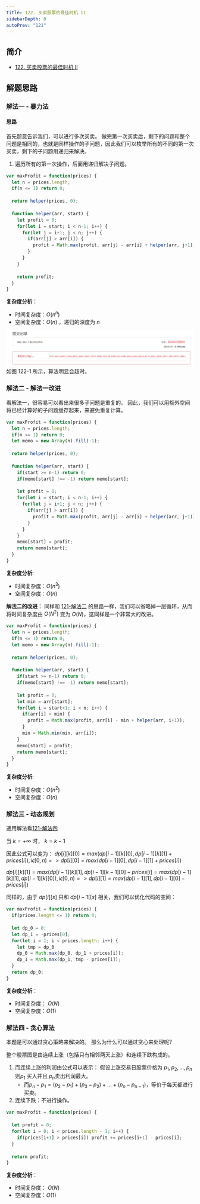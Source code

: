 ```yaml
---
title: 122. 买卖股票的最佳时机 II
sidebarDepth: 0
autoPrev: "121"
---
```

 
## 简介
- [122. 买卖股票的最佳时机 II](https://leetcode-cn.com/problems/best-time-to-buy-and-sell-stock-ii/)

## 解题思路
### 解法一 - 暴力法
#### 思路
首先题意告诉我们，可以进行多次买卖。
做完第一次买卖后，剩下的问题和整个问题是相同的，也就是同样操作的子问题，因此我们可以枚举所有的不同的第一次买卖，剩下的子问题用递归来解决。
1. 遍历所有的第一次操作，后面用递归解决子问题。



```javascript
var maxProfit = function(prices) {
  let n = prices.length;
  if(n <= 1) return 0;

  return helper(prices, 0);

  function helper(arr, start) {
    let profit = 0;
    for(let i = start; i < n-1; i++) {
      for(let j = i+1; j < n; j++) {
        if(arr[j] > arr[i]) {
          profit = Math.max(profit, arr[j] - arr[i] + helper(arr, j+1));
        }
      }
    }

    return profit;
  }
}
```
**复杂度分析**：
- 时间复杂度：$O(n^n)$
- 空间复杂度：$O(n)$ ，递归的深度为 $n$

![122-1](./images/122-1.png)
如图 122-1 所示，算法明显会超时。

### 解法二 - 解法一改进
看解法一，很容易可以看出来很多子问题是重复的。
因此，我们可以用额外空间将已经计算好的子问题缓存起来，来避免重复计算。
```javascript
var maxProfit = function(prices) {
  let n = prices.length;
  if(n <= 1) return 0;
  let memo = new Array(n).fill(-1);

  return helper(prices, 0);

  function helper(arr, start) {
    if(start >= n-1) return 0;
    if(memo[start] !== -1) return memo[start];

    let profit = 0;
    for(let i = start; i < n-1; i++) {
      for(let j = i+1; j < n; j++) {
        if(arr[j] > arr[i]) {
          profit = Math.max(profit, arr[j] - arr[i] + helper(arr, j+1));
        }
      }
    }
    memo[start] = profit;
    return memo[start];
  }
}
```

**复杂度分析**:
- 时间复杂度：$O(n^3)$
- 空间复杂度：$O(n)$

**解法二的改进**：
同样和 [121-解法二](121.md) 的思路一样，我们可以省略掉一层循环，从而将时间复杂度由 $O(N^2)$ 变为 $O(N)$，这同样是一个非常大的改进。
```javascript
var maxProfit = function(prices) {
  let n = prices.length;
  if(n <= 1) return 0;
  let memo = new Array(n).fill(-1);

  return helper(prices, 0);

  function helper(arr, start) {
    if(start >= n-1) return 0;
    if(memo[start] !== -1) return memo[start];

    let profit = 0;
    let min = arr[start];
    for(let i = start+1; i < n; i++) {
      if(arr[i] > min) {
        profit = Math.max(profit, arr[i] - min + helper(arr, i+1));
      }
      min = Math.min(min, arr[i]);
    }
    memo[start] = profit;
    return memo[start];
  }
}
```
**复杂度分析**:
- 时间复杂度：$O(n^2)$
- 空间复杂度：$O(n)$

### 解法三 - 动态规划
通用解法看[121-解法四](121.md)

当 $k = +\infty$ 时， $k = k - 1$

因此公式可以变为：
$dp[i][k][0] = max(dp[i-1][k][0], dp[i-1][k][1] + prices[i]), i \epsilon [0,n) => dp[i][0] = max(dp[i-1][0], dp[i-1][1] + prices[i])$

$dp[i][k][1] = max(dp[i-1][k][1], dp[i-1][k-1][0] - prices[i] = max(dp[i-1][k][1], dp[i-1][k][0]), i \epsilon [0,n) => dp[i][1] = max(dp[i-1][1], dp[i-1][0] - prices[i])$

同样的，由于 $dp[i][s]$ 只和 $dp[i-1[[s]$ 相关，我们可以优化代码的空间：
```javascript
var maxProfit = function(prices) {
  if(prices.length <= 1) return 0;
  
  let dp_0 = 0;
  let dp_1 = -prices[0];
  for(let i = 1; i < prices.length; i++) {
    let tmp = dp_0
    dp_0 = Math.max(dp_0, dp_1 + prices[i]);
    dp_1 = Math.max(dp_1, tmp - prices[i]);
  }
  return dp_0;
}
```

**复杂度分析**：
- 时间复杂度： $O(N)$
- 空间复杂度：$O(1)$


### 解法四 - 贪心算法
本题是可以通过贪心策略来解决的。
那么为什么可以通过贪心来处理呢?

整个股票图是由连续上涨（包括只有相邻两天上涨）和连续下跌构成的。
1. 而连续上涨的利润由公式可以表示：
假设上涨交易日股票价格为 $p_1, p_2, ... , p_n$
则$p_1$ 买入并且 $p_n$卖出利润最大。
   - 而$p_n - p_1 = (p_2 - p_1) + (p_3 - p_2) + ... + (p_n - p_{n-1})$，等价于每天都进行买卖。
2. 连续下跌：不进行操作。

```javascript
var maxProfit = function(prices) {

  let profit = 0;
  for(let i = 0; i < prices.length - 1; i++) {
    if(prices[i+1] > prices[i]) profit += prices[i+1] - prices[i];
  }

  return profit;
}

```


**复杂度分析**：
- 时间复杂度： $O(N)$
- 空间复杂度：$O(1)$

